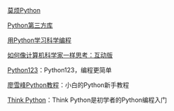 [莫烦Python](https://morvanzhou.github.io/)  

[Python第三方库](https://pypi.org/) 

[用Python学习科学编程](https://scipython.com/) 

[如何像计算机科学家一样思考：互动版](http://interactivepython.org/courselib/static/thinkcspy/index.html)  

[Python123](https://python123.io/)：Python123，编程更简单

[廖雪峰Python教程](https://www.liaoxuefeng.com/wiki/0014316089557264a6b348958f449949df42a6d3a2e542c000)：小白的Python新手教程

[Think Python](https://greenteapress.com/wp/think-python-2e/)：Think Python是初学者的Python编程入门

[]()